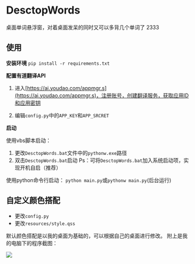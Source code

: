 # DesctopWords
桌面单词悬浮窗，对着桌面发呆的同时又可以多背几个单词了 2333

## 使用
**安装环境**
`pip install -r requirements.txt`

**配置有道翻译API**
1. 进入[https://ai.youdao.com/appmgr.s](https://ai.youdao.com/appmgr.s)，注册账号，创建翻译服务，获取应用ID和应用密钥

2. 编辑`config.py`中的`APP_KEY`和`APP_SRCRET`

**启动**

使用vbs脚本启动：
1. 更改`DesctopWords.bat`文件中的`pythonw.exe`路径
2. 双击`DesctopWords.bat`启动
    Ps：可将`DesctopWords.bat`加入系统启动项，实现开机自启（推荐）

使用python命令行启动：
`python main.py`或`pythonw main.py`(后台运行)


## 自定义颜色搭配
- 更改`config.py`
- 更改`resources/style.qss`


默认颜色搭配是以我的桌面为基础的，可以根据自己的桌面进行修改。
附上是我的电脑下的程序截图：

![](https://blog-1300147235.cos.ap-chengdu.myqcloud.com/20200728204553.png)

